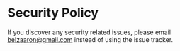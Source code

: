 # Security Policy

If you discover any security related issues, please email belzaaron@gmail.com instead of using the issue tracker.
